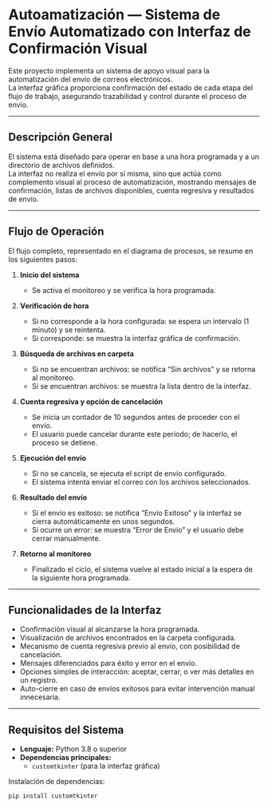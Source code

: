 # Autoamatización — Sistema de Envío Automatizado con Interfaz de Confirmación Visual

Este proyecto implementa un sistema de apoyo visual para la automatización del envío de correos electrónicos.  
La interfaz gráfica proporciona confirmación del estado de cada etapa del flujo de trabajo, asegurando trazabilidad y control durante el proceso de envío.

---

## Descripción General

El sistema está diseñado para operar en base a una hora programada y a un directorio de archivos definidos.  
La interfaz no realiza el envío por sí misma, sino que actúa como complemento visual al proceso de automatización, mostrando mensajes de confirmación, listas de archivos disponibles, cuenta regresiva y resultados de envío.

---

## Flujo de Operación

El flujo completo, representado en el diagrama de procesos, se resume en los siguientes pasos:

1. **Inicio del sistema**  
   - Se activa el monitoreo y se verifica la hora programada.

2. **Verificación de hora**  
   - Si no corresponde a la hora configurada: se espera un intervalo (1 minuto) y se reintenta.  
   - Si corresponde: se muestra la interfaz gráfica de confirmación.

3. **Búsqueda de archivos en carpeta**  
   - Si no se encuentran archivos: se notifica “Sin archivos” y se retorna al monitoreo.  
   - Si se encuentran archivos: se muestra la lista dentro de la interfaz.

4. **Cuenta regresiva y opción de cancelación**  
   - Se inicia un contador de 10 segundos antes de proceder con el envío.  
   - El usuario puede cancelar durante este periodo; de hacerlo, el proceso se detiene.

5. **Ejecución del envío**  
   - Si no se cancela, se ejecuta el script de envío configurado.  
   - El sistema intenta enviar el correo con los archivos seleccionados.

6. **Resultado del envío**  
   - Si el envío es exitoso: se notifica “Envío Exitoso” y la interfaz se cierra automáticamente en unos segundos.  
   - Si ocurre un error: se muestra “Error de Envío” y el usuario debe cerrar manualmente.

7. **Retorno al monitoreo**  
   - Finalizado el ciclo, el sistema vuelve al estado inicial a la espera de la siguiente hora programada.

---

## Funcionalidades de la Interfaz

- Confirmación visual al alcanzarse la hora programada.  
- Visualización de archivos encontrados en la carpeta configurada.  
- Mecanismo de cuenta regresiva previo al envío, con posibilidad de cancelación.  
- Mensajes diferenciados para éxito y error en el envío.  
- Opciones simples de interacción: aceptar, cerrar, o ver más detalles en un registro.  
- Auto-cierre en caso de envíos exitosos para evitar intervención manual innecesaria.

---

## Requisitos del Sistema

- **Lenguaje:** Python 3.8 o superior  
- **Dependencias principales:**  
  - `customtkinter` (para la interfaz gráfica)  

Instalación de dependencias:

```bash
pip install customtkinter
